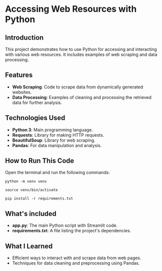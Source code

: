 # Accessing Web Resources with Python

## Introduction

This project demonstrates how to use Python for accessing and interacting with various web resources. It includes examples of web scraping and data processing.



## Features

- **Web Scraping**: Code to scrape data from dynamically generated websites.
- **Data Processing**: Examples of cleaning and processing the retrieved data for further analysis.



## Technologies Used

- **Python 3**: Main programming language.
- **Requests**: Library for making HTTP requests.
- **BeautifulSoup**: Library for web scraping.
- **Pandas**: For data manipulation and analysis.



## How to Run This Code
Open the terminal and run the following commands:

    python -m venv venv
    
    source venv/bin/activate
    
    pip install -r requirements.txt



## What's included
- **app.py**: The main Python script with Streamlit code.
- **requirements.txt**: A file listing the project's dependencies.



## What I Learned

- Efficient ways to interact with and scrape data from web pages.
- Techniques for data cleaning and preprocessing using Pandas.
